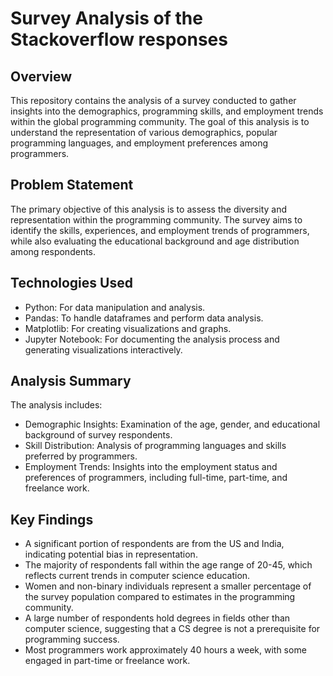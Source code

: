 # Survey Analysis of the Stackoverflow responses

## Overview
This repository contains the analysis of a survey conducted to gather insights into the demographics, programming skills, and employment trends within the global programming community. The goal of this analysis is to understand the representation of various demographics, popular programming languages, and employment preferences among programmers.

## Problem Statement
The primary objective of this analysis is to assess the diversity and representation within the programming community. The survey aims to identify the skills, experiences, and employment trends of programmers, while also evaluating the educational background and age distribution among respondents.

## Technologies Used
- Python: For data manipulation and analysis.
- Pandas: To handle dataframes and perform data analysis.
- Matplotlib: For creating visualizations and graphs.
- Jupyter Notebook: For documenting the analysis process and generating visualizations interactively.

## Analysis Summary
The analysis includes:
- Demographic Insights: Examination of the age, gender, and educational background of survey respondents.
- Skill Distribution: Analysis of programming languages and skills preferred by programmers.
- Employment Trends: Insights into the employment status and preferences of programmers, including full-time, part-time, and freelance work.

## Key Findings
- A significant portion of respondents are from the US and India, indicating potential bias in representation.
- The majority of respondents fall within the age range of 20-45, which reflects current trends in computer science education.
- Women and non-binary individuals represent a smaller percentage of the survey population compared to estimates in the programming community.
- A large number of respondents hold degrees in fields other than computer science, suggesting that a CS degree is not a prerequisite for programming success.
- Most programmers work approximately 40 hours a week, with some engaged in part-time or freelance work.

